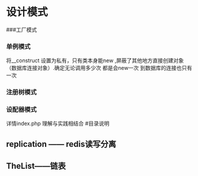 # 设计模式
###工厂模式
### 单例模式 
将__construct 设置为私有，只有类本身能new ,屏蔽了其他地方直接创建对象（数据库连接对象）.确定无论调用多少次 都是会new一次 到数据库的连接也只有一次
### 注册树模式
### 设配器模式
详情index.php 理解与实践相结合
#目录说明

## replication —— redis读写分离
## TheList——链表

